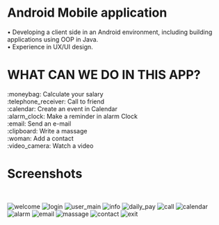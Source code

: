 <h1> Android Mobile application </h1>

• Developing a client side in an Android environment, including building applications using OOP in Java. <br>
• Experience in UX/UI design.

<h1>WHAT CAN WE DO IN THIS APP? </h1>
:moneybag: Calculate your salary <br>
:telephone_receiver: Call to friend <br>
:calendar: Create an event in Calendar <br>
:alarm_clock: Make a reminder in alarm Clock <br>
:email: Send an e-mail <br>
:clipboard:	Write a massage <br>
:woman:	Add a contact <br>
:video_camera: Watch a video<br>

<h1>Screenshots</h1><br>

![welcome](https://user-images.githubusercontent.com/43930762/58762527-6683ad80-8559-11e9-9e53-ace79c4f4ea9.png)
![login](https://user-images.githubusercontent.com/43930762/58762524-6683ad80-8559-11e9-9789-03fc50892192.png)
![user_main](https://user-images.githubusercontent.com/43930762/58762526-6683ad80-8559-11e9-9db0-b449214cd9df.png)
![info](https://user-images.githubusercontent.com/43930762/58762523-65eb1700-8559-11e9-851d-c99451dc32eb.png)
![daily_pay](https://user-images.githubusercontent.com/43930762/58762493-26242f80-8559-11e9-9765-64f889753fc5.png)
![call](https://user-images.githubusercontent.com/43930762/58762507-3d631d00-8559-11e9-8519-5792c069048c.png)
![calendar](https://user-images.githubusercontent.com/43930762/58762508-3dfbb380-8559-11e9-9183-a5422242fd1c.png)
![alarm](https://user-images.githubusercontent.com/43930762/58762509-3f2ce080-8559-11e9-9674-4fb9643622fb.png)
![email](https://user-images.githubusercontent.com/43930762/58762492-258b9900-8559-11e9-9b7a-2e68862596a0.png)
![massage](https://user-images.githubusercontent.com/43930762/58762525-6683ad80-8559-11e9-8cc6-424cb6975b88.png)
![contact](https://user-images.githubusercontent.com/43930762/58762494-27555c80-8559-11e9-9e3e-68018e78b75a.png)
![exit](https://user-images.githubusercontent.com/43930762/58762521-65eb1700-8559-11e9-9094-0fba4b551e72.png)

